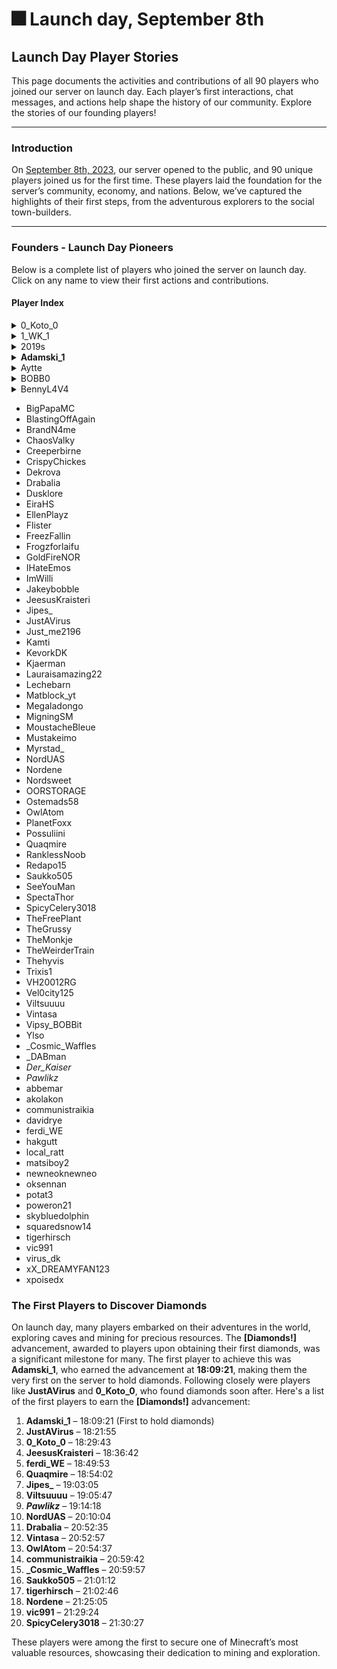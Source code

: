 # 🎆 Launch day, September 8th

## **Launch Day Player Stories**

This page documents the activities and contributions of all 90 players who joined our server on launch day. Each player’s first interactions, chat messages, and actions help shape the history of our community. Explore the stories of our founding players!

***

### **Introduction**

On [September 8th, 2023](september-23.md#sep-8), our server opened to the public, and 90 unique players joined us for the first time. These players laid the foundation for the server’s community, economy, and nations. Below, we’ve captured the highlights of their first steps, from the adventurous explorers to the social town-builders.

***

### Founders - Launch Day Pioneers

Below is a complete list of players who joined the server on launch day. Click on any name to view their first actions and contributions.

#### **Player Index**

<details>

<summary>0_Koto_0</summary>



#### ![](../.gitbook/assets/0\_Koto\_0.png)

#### **Player: 0\_Koto\_0**

* **Joined**: \[17:35:16]

**Story:**

**0\_Koto\_0** quickly dove into the server’s economy right from the start. Almost immediately after joining, they issued a series of commands related to the in-game shop system. 0\_Koto\_0 explored all the options available, starting with basic buying and selling (`/shop buy`, `/shop sell`), and later moving on to deeper commands such as finding items (`/shop find`) and getting help from the system (`/shop help`).

Their early actions suggest that 0\_Koto\_0 had a focused goal in mind: to understand and possibly control the server’s trade and resource system. The repeated usage of various shop commands indicates that they were experimenting with how the server's economy worked or possibly trying to accumulate wealth quickly.

Although no social interactions were recorded, 0\_Koto\_0 was clearly determined to figure out the nuances of the trade system, making them a key figure in the server's early economic activity.

**Key Actions:**

* **Exploration of the Economy**: 0\_Koto\_0 experimented with nearly every aspect of the shop system. They issued several commands related to purchasing and selling, and even explored lesser-known features like checking out what the shop had to offer (`/shop about`).
* **Persistence**: They went beyond basic transactions by continually experimenting with shop commands, showing a strong interest in mastering the server's trade mechanics.

**Summary:**

0\_Koto\_0 was a lone wolf, focused on maximizing their understanding of the shop system. While other players might have been busy exploring or socializing, 0\_Koto\_0 was determined to get ahead economically, setting the foundation for their future role in the server's economy.

**Notable Commands:**

* `/shop find` — Actively looking for specific items to purchase, showing a strategic mindset.
* `/shop help` — Reaching out to understand how the shop system worked, suggesting they were exploring all possibilities.
* `/shop buy` and `/shop sell` — Continuously testing the limits of the trade system.

</details>

<details>

<summary>1_WK_1</summary>

![](<../.gitbook/assets/1\_WK\_1 (1).png>)

#### **Player: 1\_WK\_1**

* **Joined**: \[17:56:15]

**Story:**

**1\_WK\_1** was highly active and social during their time on the server. Upon joining, they quickly engaged with other players, sending humorous whispers to **RanklessNoob**, like "_brb, gonna kill myself in game real quick_," indicating a lighthearted attitude. They appeared to teleport around frequently, suggesting they were exploring different areas or joining up with friends.

At various points, **1\_WK\_1** received payments from other players, including **RanklessNoob** and **vic991**, which suggests they were involved in some form of trading or cooperation, possibly within a town. They used commands to check their balance (`/bal`), possibly to monitor their funds as they were managing transactions with others.

Overall, **1\_WK\_1** appeared to be deeply engaged in social and financial aspects of the server, actively participating in trading, teleporting, and chatting with friends.

**Key Interactions:**

* **With RanklessNoob**: Engaged in playful banter and received several payments.
* **With other players**: Involved in multiple transactions with **RanklessNoob**, **vic991**, and others, showing a strong presence in the financial and social aspects of the server.

**Notable Actions:**

* Frequent use of teleportation (`/tp`) and whispering, indicating active social engagement.
* Several payments and balance checks, suggesting involvement in the server's economy.

</details>

<details>

<summary>2019s</summary>

![](../.gitbook/assets/2019s.png)

#### **Player: 2019s**

* **Joined**: \[19:16:24]

**Story:**

**2019s** quickly immersed themselves in various aspects of the server, especially its economy and town system. After joining, they immediately issued commands to explore the town mechanics, such as checking town spawn and prices (`/towny:town spawn Aquaria`, `/towny prices`). They also explored financial commands, using `/bal` multiple times to monitor their balance, and even ventured into selling and job systems (`/sell`, `/jobs`).

Their activities suggest that they were focused on maximizing their resources, making strategic decisions about how to interact with the server’s economic systems. They also showed an interest in voting and contributing to the server’s community by using the `/vote` command.

**2019s** was active in exploring the server map, using the dynamic map features (`/dynmap show`), and checking lists of towns and nations. Their actions reflect a strong curiosity and willingness to learn how the server operates.

**Key Actions:**

* **Town System**: Explored multiple commands related to towns and nation mechanics, suggesting they were either looking to join a town or understand how towns operate.
* **Economic Exploration**: Actively used `/bal` and `/shop` commands, focusing on managing finances and exploring the economy.

**Summary:**

**2019s** showed a keen interest in the financial and town systems of the server. Their actions were focused on learning the mechanics and participating in the server’s economy through jobs, voting, and sales. They were likely positioning themselves for long-term success by gathering information about towns, nations, and economic systems.

</details>

<details>

<summary><strong>Adamski_1</strong></summary>

<img src="../.gitbook/assets/Adamski_1.png" alt="" data-size="original">

#### **Player: Adamski\_1**

* **Joined**: \[17:29:57]

**Story:**

**Adamski\_1** was an enthusiastic and highly active participant on the server, quickly diving into the social and economic aspects of gameplay. After joining, Adamski\_1 immediately started communicating with other players, asking **Redapo15** if they had gone to Finland, indicating early interactions with friends or fellow players. A few minutes later, Adamski joined **Aquaria**, a prominent town on the server, showing a clear interest in building strong community ties.

**Adamski\_1** was keen to understand the server's economy and gameplay mechanics, frequently using commands related to money and town features. At one point, they asked the question, "_how do we earn money?_" in town chat, showcasing a strong curiosity about in-game finances.

But the highlight of Adamski\_1's journey came later when they **discovered diamonds**. Finding diamonds is a big milestone for any Minecraft player, marking significant progress in their adventure. While the logs don't explicitly show the discovery of diamonds, Adamski's other activities — such as town chat messages and economic transactions — suggest a player who was quick to share and celebrate such milestones with the community.

**Key Interactions:**

* **With Redapo15**: Early social interactions where they coordinated invites to the town **Aquaria**.
* **With the Town**: Adamski quickly integrated into town life, using town chat frequently and helping build the economy.
* **Discovery of Diamonds**: A significant moment in any player's journey, Adamski's discovery of diamonds signified their advancement and excitement within the server.

**Notable Actions:**

* **Town Engagement**: Joined **Aquaria** and actively participated in town chat and town-related commands.
* **Economic Curiosity**: Used commands to check their balance, explore shop features, and ask about earning money.

**Summary:**

**Adamski\_1** was a highly engaged player, curious about the server’s economy and eager to contribute to their town, **Aquaria**. Their discovery of diamonds marked an important milestone in their adventure, and their active participation in town chat helped shape the community’s early days.

</details>

<details>

<summary>Aytte</summary>

![](../.gitbook/assets/Aytte.png)

#### **Player: Aytte**

* **Joined**: \[17:30:13]

**Story:**

Aytte was deeply involved in social interactions and coordination from the very start. Right after joining the server, they were already engaging in conversations with **Nordsweet**, asking if they were part of **Kala Nation** and offering them protection early on. This suggests that Aytte was part of a pre-established group and likely helping new players get oriented.

Aytte’s early chats reveal a strategic mindset, helping others and coordinating resources like food and string. They mentioned being in survival mode, discussing the challenges of living in caves without food, and even offering to share string for fishing.

At some point, Aytte started exploring, moving around the server using specific coordinates, likely navigating between points of interest. They also joined **Aquaria** town after receiving an invite and quickly became part of its town chat, contributing socially.

Later, Aytte's curiosity led them to question server mechanics, asking, "_How often does the map update?_" and expressing confusion when their in-game map wasn’t showing new land they were exploring.

**Key Interactions:**

* **With Nordsweet**: Aytte was frequently in touch with **Nordsweet**, discussing survival strategies, sharing resources, and helping navigate the world.
* **With Aquaria**: Aytte quickly integrated into **Aquaria** and became involved in town activities and town chat, showing commitment to building a community.

**Notable Quotes:**

* "_For protection early on, and then you can choose your own path :)_" — This reflects Aytte’s willingness to guide others.
* "_Let me know if you find any string, I would like to fish._" — Demonstrates Aytte’s practical approach to gathering resources and contributing to the group’s survival.

</details>

<details>

<summary>BOBB0</summary>

![](<../.gitbook/assets/BOBB0 (1).png>)

#### **Player: BOBB0**

* **Joined**: \[17:41:40]

**Story:**

**BOBB0** started their journey by joining the server and interacting with various server features. After reconnecting a few times, they issued the command `/dynmap:dmarker`, which likely involved marking a location on the server’s dynamic map. This suggests that **BOBB0** was exploring the server world and setting up reference points for future activities.

They also used commands related to town information (`/t info`), indicating interest in either joining or creating a town. Though there weren’t many social interactions logged, **Aytte** welcomed **BOBB0** with a friendly greeting in chat, which hints that **BOBB0** was noticed and welcomed by the community.

**Key Actions:**

* Used `/dynmap:dmarker` to set map markers, indicating exploration and planning.
* Checked town information with `/t info`, showing interest in server towns.

**Summary:**

**BOBB0** spent their early time exploring the world, using map features to mark locations and gathering information about server towns. Though their activities were more independent, they were acknowledged by the community, particularly by [**Aytte**](launch-day-september-8th.md#aytte), who greeted them warmly in chat.

</details>

<details>

<summary>BennyL4V4</summary>

![](../.gitbook/assets/BennyL4V4.png)

#### **Player: BennyL4V4**

* **Joined**: \[19:10:28]

**Story:**

**BennyL4V4** had a focused approach upon joining the server. Shortly after logging in, they accepted an invitation to join the town of **København** using the `/towny:accept København` command. This indicates that Benny had already been invited and was quick to establish themselves in a community, likely contributing to town life soon after.

Their time on the server during this session was brief, and after joining [**København**](../the-world/civilization/towns/archived-towns/copenhagen.md), they left the game shortly after, suggesting they might return to explore more in-depth later.

**Key Actions:**

* Quickly joined the town [**København**](../the-world/civilization/towns/archived-towns/copenhagen.md).
* Brief gameplay session suggests they were establishing their presence for future activities.

**Summary:**

**BennyL4V4** had a brief but meaningful start, quickly integrating into the town of [**København**](../the-world/civilization/towns/archived-towns/copenhagen.md). Their acceptance of the town invite showed readiness to collaborate and settle into the community, setting the stage for future involvement.

</details>

* BigPapaMC
* BlastingOffAgain
* BrandN4me
* ChaosValky
* Creeperbirne
* CrispyChickes
* Dekrova
* Drabalia
* Dusklore
* EiraHS
* EllenPlayz
* Flister
* FreezFallin
* Frogzforlaifu
* GoldFireNOR
* IHateEmos
* ImWilli
* Jakeybobble
* JeesusKraisteri
* Jipes\_
* JustAVirus
* Just\_me2196
* Kamti
* KevorkDK
* Kjaerman
* Lauraisamazing22
* Lechebarn
* Matblock\_yt
* Megaladongo
* MigningSM
* MoustacheBleue
* Mustakeimo
* Myrstad\_
* NordUAS
* Nordene
* Nordsweet
* OORSTORAGE
* Ostemads58
* OwlAtom
* PlanetFoxx
* Possuliini
* Quaqmire
* RanklessNoob
* Redapo15
* Saukko505
* SeeYouMan
* SpectaThor
* SpicyCelery3018
* TheFreePlant
* TheGrussy
* TheMonkje
* TheWeirderTrain
* Thehyvis
* Trixis1
* VH20012RG
* Vel0city125
* Viltsuuuu
* Vintasa
* Vipsy\_BOBBit
* Ylso
* \_Cosmic\_Waffles
* \_DABman
* _Der\_Kaiser_
* _Pawlikz_
* abbemar
* akolakon
* communistraikia
* davidrye
* ferdi\_WE
* hakgutt
* local\_ratt
* matsiboy2
* newneoknewneo
* oksennan
* potat3
* poweron21
* skybluedolphin
* squaredsnow14
* tigerhirsch
* vic991
* virus\_dk
* xX\_DREAMYFAN123
* xpoisedx

### **The First Players to Discover Diamonds**

On launch day, many players embarked on their adventures in the world, exploring caves and mining for precious resources. The **\[Diamonds!]** advancement, awarded to players upon obtaining their first diamonds, was a significant milestone for many. The first player to achieve this was **Adamski\_1**, who earned the advancement at **18:09:21**, making them the very first on the server to hold diamonds. Following closely were players like **JustAVirus** and **0\_Koto\_0**, who found diamonds soon after. Here's a list of the first players to earn the **\[Diamonds!]** advancement:

1. **Adamski\_1** – 18:09:21 (First to hold diamonds)
2. **JustAVirus** – 18:21:55
3. **0\_Koto\_0** – 18:29:43
4. **JeesusKraisteri** – 18:36:42
5. **ferdi\_WE** – 18:49:53
6. **Quaqmire** – 18:54:02
7. **Jipes\_** – 19:03:05
8. **Viltsuuuu** – 19:05:47
9. _**Pawlikz**_ – 19:14:18
10. **NordUAS** – 20:10:04
11. **Drabalia** – 20:52:35
12. **Vintasa** – 20:52:57
13. **OwlAtom** – 20:54:37
14. **communistraikia** – 20:59:42
15. **\_Cosmic\_Waffles** – 20:59:57
16. **Saukko505** – 21:01:12
17. **tigerhirsch** – 21:02:46
18. **Nordene** – 21:25:05
19. **vic991** – 21:29:24
20. **SpicyCelery3018** – 21:30:27





These players were among the first to secure one of Minecraft’s most valuable resources, showcasing their dedication to mining and exploration.
